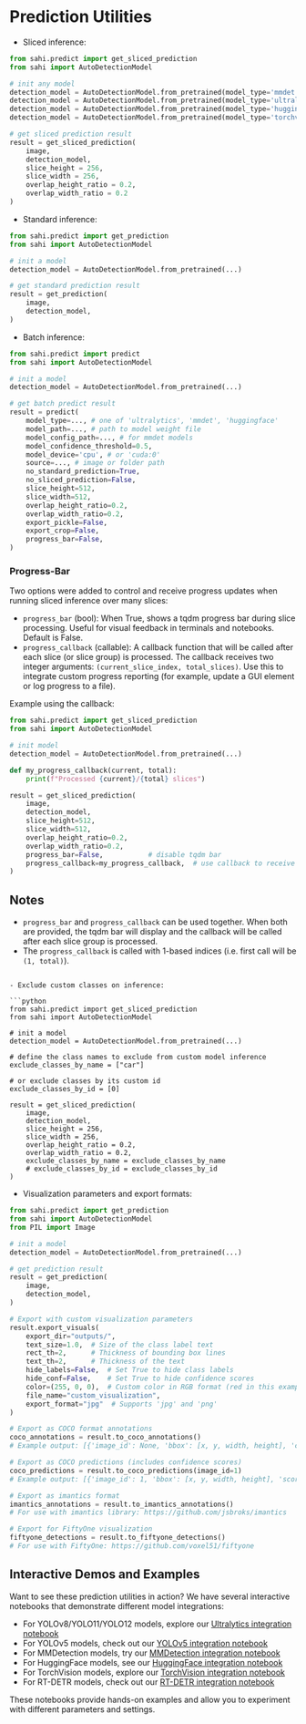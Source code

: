 # Prediction Utilities

- Sliced inference:

```python
from sahi.predict import get_sliced_prediction
from sahi import AutoDetectionModel

# init any model
detection_model = AutoDetectionModel.from_pretrained(model_type='mmdet',...) # for MMDetection models
detection_model = AutoDetectionModel.from_pretrained(model_type='ultralytics',...) # for YOLOv8/YOLO11/YOLO12 models
detection_model = AutoDetectionModel.from_pretrained(model_type='huggingface',...) # for HuggingFace detection models
detection_model = AutoDetectionModel.from_pretrained(model_type='torchvision',...) # for Torchvision detection models

# get sliced prediction result
result = get_sliced_prediction(
    image,
    detection_model,
    slice_height = 256,
    slice_width = 256,
    overlap_height_ratio = 0.2,
    overlap_width_ratio = 0.2
)

```

- Standard inference:

```python
from sahi.predict import get_prediction
from sahi import AutoDetectionModel

# init a model
detection_model = AutoDetectionModel.from_pretrained(...)

# get standard prediction result
result = get_prediction(
    image,
    detection_model,
)

```

- Batch inference:

```python
from sahi.predict import predict
from sahi import AutoDetectionModel

# init a model
detection_model = AutoDetectionModel.from_pretrained(...)

# get batch predict result
result = predict(
    model_type=..., # one of 'ultralytics', 'mmdet', 'huggingface'
    model_path=..., # path to model weight file
    model_config_path=..., # for mmdet models
    model_confidence_threshold=0.5,
    model_device='cpu', # or 'cuda:0'
    source=..., # image or folder path
    no_standard_prediction=True,
    no_sliced_prediction=False,
    slice_height=512,
    slice_width=512,
    overlap_height_ratio=0.2,
    overlap_width_ratio=0.2,
    export_pickle=False,
    export_crop=False,
    progress_bar=False,
)
```

### Progress-Bar

Two options were added to control and receive progress
updates when running sliced inference over many slices:

- `progress_bar` (bool): When True, shows a tqdm progress bar during slice processing. Useful for visual feedback in terminals and notebooks. Default is False.
- `progress_callback` (callable): A callback function that will be called after each slice (or slice group) is processed. The callback receives two integer arguments: `(current_slice_index, total_slices)`. Use this to integrate custom progress reporting (for example, update a GUI element or log progress to a file).

Example using the callback:

```python
from sahi.predict import get_sliced_prediction
from sahi import AutoDetectionModel

# init model
detection_model = AutoDetectionModel.from_pretrained(...)

def my_progress_callback(current, total):
    print(f"Processed {current}/{total} slices")

result = get_sliced_prediction(
    image,
    detection_model,
    slice_height=512,
    slice_width=512,
    overlap_height_ratio=0.2,
    overlap_width_ratio=0.2,
    progress_bar=False,           # disable tqdm bar
    progress_callback=my_progress_callback,  # use callback to receive updates
)
```

Notes
-----

- `progress_bar` and `progress_callback` can be used together. When both are provided, the tqdm bar will display and the callback will be called after each slice group is processed.
- The `progress_callback` is called with 1-based indices (i.e. first call will be `(1, total)`).

```

- Exclude custom classes on inference:

```python
from sahi.predict import get_sliced_prediction
from sahi import AutoDetectionModel

# init a model
detection_model = AutoDetectionModel.from_pretrained(...)

# define the class names to exclude from custom model inference
exclude_classes_by_name = ["car"]

# or exclude classes by its custom id
exclude_classes_by_id = [0]

result = get_sliced_prediction(
    image,
    detection_model,
    slice_height = 256,
    slice_width = 256,
    overlap_height_ratio = 0.2,
    overlap_width_ratio = 0.2,
    exclude_classes_by_name = exclude_classes_by_name
    # exclude_classes_by_id = exclude_classes_by_id
)

```

- Visualization parameters and export formats:

```python
from sahi.predict import get_prediction
from sahi import AutoDetectionModel
from PIL import Image

# init a model
detection_model = AutoDetectionModel.from_pretrained(...)

# get prediction result
result = get_prediction(
    image,
    detection_model,
)

# Export with custom visualization parameters
result.export_visuals(
    export_dir="outputs/",
    text_size=1.0,  # Size of the class label text
    rect_th=2,      # Thickness of bounding box lines
    text_th=2,      # Thickness of the text
    hide_labels=False,  # Set True to hide class labels
    hide_conf=False,    # Set True to hide confidence scores
    color=(255, 0, 0),  # Custom color in RGB format (red in this example)
    file_name="custom_visualization",
    export_format="jpg"  # Supports 'jpg' and 'png'
)

# Export as COCO format annotations
coco_annotations = result.to_coco_annotations()
# Example output: [{'image_id': None, 'bbox': [x, y, width, height], 'category_id': 0, 'area': width*height, ...}]

# Export as COCO predictions (includes confidence scores)
coco_predictions = result.to_coco_predictions(image_id=1)
# Example output: [{'image_id': 1, 'bbox': [x, y, width, height], 'score': 0.98, 'category_id': 0, ...}]

# Export as imantics format
imantics_annotations = result.to_imantics_annotations()
# For use with imantics library: https://github.com/jsbroks/imantics

# Export for FiftyOne visualization
fiftyone_detections = result.to_fiftyone_detections()
# For use with FiftyOne: https://github.com/voxel51/fiftyone
```

## Interactive Demos and Examples

Want to see these prediction utilities in action? We have several interactive notebooks that demonstrate different model integrations:

- For YOLOv8/YOLO11/YOLO12 models, explore our [Ultralytics integration notebook](../demo/inference_for_ultralytics.ipynb)
- For YOLOv5 models, check out our [YOLOv5 integration notebook](../demo/inference_for_yolov5.ipynb)
- For MMDetection models, try our [MMDetection integration notebook](../demo/inference_for_mmdetection.ipynb)
- For HuggingFace models, see our [HuggingFace integration notebook](../demo/inference_for_huggingface.ipynb)
- For TorchVision models, explore our [TorchVision integration notebook](../demo/inference_for_torchvision.ipynb)
- For RT-DETR models, check out our [RT-DETR integration notebook](../demo/inference_for_rtdetr.ipynb)

These notebooks provide hands-on examples and allow you to experiment with different parameters and settings.
